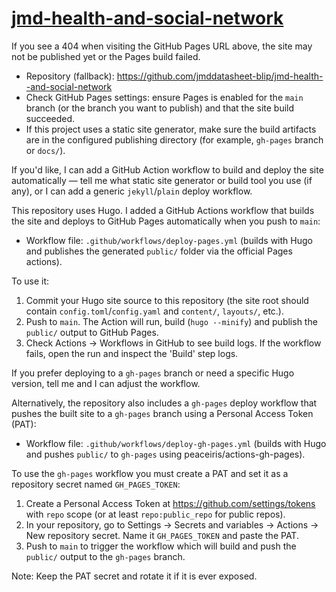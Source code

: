 # [jmd-health-and-social-network](https://jmddatasheet-blip.github.io/jmd-health--and-social-network)

If you see a 404 when visiting the GitHub Pages URL above, the site may not be published yet or the Pages build failed.

- Repository (fallback): https://github.com/jmddatasheet-blip/jmd-health--and-social-network
- Check GitHub Pages settings: ensure Pages is enabled for the `main` branch (or the branch you want to publish) and that the site build succeeded.
- If this project uses a static site generator, make sure the build artifacts are in the configured publishing directory (for example, `gh-pages` branch or `docs/`).

If you'd like, I can add a GitHub Action workflow to build and deploy the site automatically — tell me what static site generator or build tool you use (if any), or I can add a generic `jekyll`/`plain` deploy workflow.

This repository uses Hugo. I added a GitHub Actions workflow that builds the site and deploys to GitHub Pages automatically when you push to `main`:

- Workflow file: `.github/workflows/deploy-pages.yml` (builds with Hugo and publishes the generated `public/` folder via the official Pages actions).

To use it:

1. Commit your Hugo site source to this repository (the site root should contain `config.toml`/`config.yaml` and `content/`, `layouts/`, etc.).
2. Push to `main`. The Action will run, build (`hugo --minify`) and publish the `public/` output to GitHub Pages.
3. Check Actions → Workflows in GitHub to see build logs. If the workflow fails, open the run and inspect the 'Build' step logs.

If you prefer deploying to a `gh-pages` branch or need a specific Hugo version, tell me and I can adjust the workflow.

Alternatively, the repository also includes a `gh-pages` deploy workflow that pushes the built site to a `gh-pages` branch using a Personal Access Token (PAT):

- Workflow file: `.github/workflows/deploy-gh-pages.yml` (builds with Hugo and pushes `public/` to `gh-pages` using peaceiris/actions-gh-pages).

To use the `gh-pages` workflow you must create a PAT and set it as a repository secret named `GH_PAGES_TOKEN`:

1. Create a Personal Access Token at https://github.com/settings/tokens with `repo` scope (or at least `repo:public_repo` for public repos).
2. In your repository, go to Settings → Secrets and variables → Actions → New repository secret. Name it `GH_PAGES_TOKEN` and paste the PAT.
3. Push to `main` to trigger the workflow which will build and push the `public/` output to the `gh-pages` branch.

Note: Keep the PAT secret and rotate it if it is ever exposed.